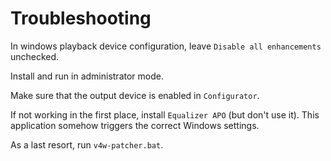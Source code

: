 # Troubleshooting

In windows playback device configuration, leave `Disable all enhancements` unchecked.  

Install and run in administrator mode.  

Make sure that the output device is enabled in `Configurator`.  

If not working in the first place, install `Equalizer APO` (but don't use it). This application somehow triggers the correct Windows settings.  

As a last resort, run `v4w-patcher.bat`.  
